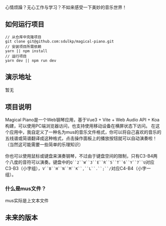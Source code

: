 心情烦躁？无心工作与学习？不如来感受一下美妙的音乐世界！
## 如何运行项目
```
// 从仓库中克隆项目
git clone git@github.com:sdulkp/magical-piano.git
// 安装项目所需依赖
yarn || npm install
// 运行项目
yarn dev || npm run dev
```
## 演示地址
暂无
## 项目说明
Magical Piano是一个Web钢琴应用，基于Vue3 + Vite + Web Audio API + Koa构建，可以使用PC端浏览器访问，也支持使用移动设备在横屏状态下访问。
在这个应用中，我自定义了一种名为mus的音乐文件格式，你可以将自己喜欢的音乐的五线谱或简谱翻译成这种格式，点击操作面板上的播放按钮就可以自动演奏啦！（当然这可能需要一些简单的乐理知识）
<br /><br />
你也可以使用鼠标或键盘来演奏钢琴，不过由于键盘空间的限制，只有C3-B4两个八度的音符可以演奏。键盘中的`Q``2``W``3``E``R``5``T``6``Y``7``U`对应C3-B3（小字组），`V``B``H``N``M``K``,``L``.``;``/`对应C4-B4（小字一组）。
### 什么是mus文件？
mus实际是上文本文件
## 未来的版本